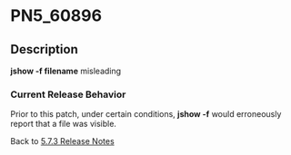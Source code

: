 # PN5_60896

<PageHeader />

## Description

**jshow -f filename** misleading

### Current Release Behavior

Prior to this patch, under certain conditions, **jshow -f** would erroneously report that a file was visible.

Back to [5.7.3 Release Notes](./../README.md)

  
<PageFooter />
